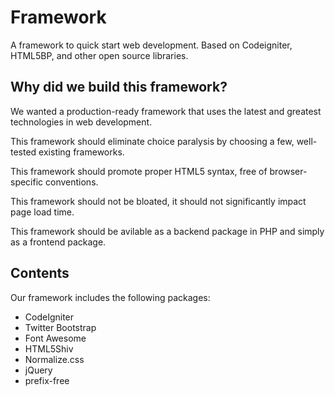 Framework
=========

A framework to quick start web development. Based on Codeigniter, HTML5BP, and other open source libraries.

## Why did we build this framework?

We wanted a production-ready framework that uses the latest and greatest technologies in web development.

This framework should eliminate choice paralysis by choosing a few, well-tested existing frameworks.

This framework should promote proper HTML5 syntax, free of browser-specific conventions.

This framework should not be bloated, it should not significantly impact page load time.

This framework should be avilable as a backend package in PHP and simply as a frontend package.
  
  
## Contents

Our framework includes the following packages:

  - CodeIgniter
  - Twitter Bootstrap
  - Font Awesome
  - HTML5Shiv
  - Normalize.css
  - jQuery
  - prefix-free
